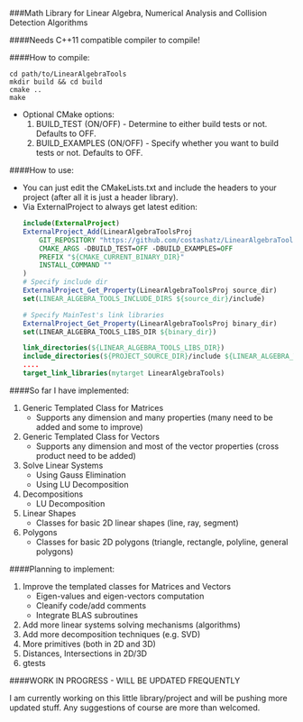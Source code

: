 ###Math Library for Linear Algebra, Numerical Analysis and Collision Detection Algorithms

####Needs C++11 compatible compiler to compile!

####How to compile:

```
cd path/to/LinearAlgebraTools
mkdir build && cd build
cmake ..
make
```

* Optional CMake options:
	1. BUILD_TEST (ON/OFF) - Determine to either build tests or not. Defaults to OFF.
	2. BUILD_EXAMPLES (ON/OFF) - Specify whether you want to build tests or not. Defaults to OFF.

####How to use:

* You can just edit the CMakeLists.txt and include the headers to your project (after all it is just a header library).
* Via ExternalProject to always get latest edition:
	```cmake
	include(ExternalProject)
	ExternalProject_Add(LinearAlgebraToolsProj
	    GIT_REPOSITORY "https://github.com/costashatz/LinearAlgebraTools"
	    CMAKE_ARGS -DBUILD_TEST=OFF -DBUILD_EXAMPLES=OFF
	    PREFIX "${CMAKE_CURRENT_BINARY_DIR}"
	    INSTALL_COMMAND ""
	)
	# Specify include dir
	ExternalProject_Get_Property(LinearAlgebraToolsProj source_dir)
	set(LINEAR_ALGEBRA_TOOLS_INCLUDE_DIRS ${source_dir}/include)

	# Specify MainTest's link libraries
	ExternalProject_Get_Property(LinearAlgebraToolsProj binary_dir)
	set(LINEAR_ALGEBRA_TOOLS_LIBS_DIR ${binary_dir})

	link_directories(${LINEAR_ALGEBRA_TOOLS_LIBS_DIR})
	include_directories(${PROJECT_SOURCE_DIR}/include ${LINEAR_ALGEBRA_TOOLS_INCLUDE_DIRS})
	....
	target_link_libraries(mytarget LinearAlgebraTools)
	```


####So far I have implemented:

1. Generic Templated Class for Matrices
    * Supports any dimension and many properties (many need to be added and some to improve)
2. Generic Templated Class for Vectors
    * Supports any dimension and most of the vector properties (cross product need to be added)
3. Solve Linear Systems
    * Using Gauss Elimination
    * Using LU Decomposition
4. Decompositions
    * LU Decomposition
5. Linear Shapes
	* Classes for basic 2D linear shapes (line, ray, segment)
6. Polygons
	* Classes for basic 2D polygons (triangle, rectangle, polyline, general polygons)

####Planning to implement:

1. Improve the templated classes for Matrices and Vectors
    * Eigen-values and eigen-vectors computation
    * Cleanify code/add comments
    * Integrate BLAS subroutines
2. Add more linear systems solving mechanisms (algorithms)
3. Add more decomposition techniques (e.g. SVD)
4. More primitives (both in 2D and 3D)
5. Distances, Intersections in 2D/3D
6. gtests


####WORK IN PROGRESS - WILL BE UPDATED FREQUENTLY

I am currently working on this little library/project and will be pushing more updated stuff. Any suggestions of course are more than welcomed.